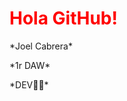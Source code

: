 <h1>
<span style="color: red;">Hola GitHub!</span>
</h1>

<p>*Joel Cabrera*</p>
<p>*1r DAW*</p>
<p>*DEV👨‍💻*</p>
